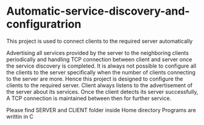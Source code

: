 # Automatic-service-discovery-and-configuratrion
This project is used to connect clients to the required server automatically

Advertising all services provided by the server to the neighboring clients periodically and handling TCP connection between client and server once the service discovery is completed. It is always not possible to configure all the clients to the server specifically when the number of clients connecting to the server are more. Hence this project is designed to configure the clients to the required server. Client always listens to the advertisement of the server about its services. Once the client detects its server successfully, A TCP connection is maintained between then for further service.


Please find SERVER and CLIENT folder inside Home directory
Programs are writtin in C
